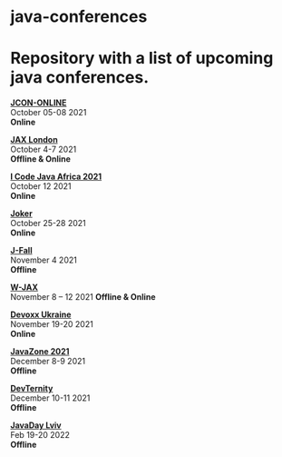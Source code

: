 # java-conferences
Repository with a list of upcoming java conferences.
====================================================

[**JCON-ONLINE**](https://jcon.one/)  
October 05-08 2021  
**Online**

[**JAX London**](https://jaxlondon.com/)  
October 4-7 2021  
**Offline & Online**

[**I Code Java Africa 2021**](http://j-sa.co)  
October 12 2021  
**Online**

[**Joker**](https://jokerconf.com/)  
October 25-28 2021  
**Online**

[**J-Fall**](https://jfall.nl/)  
November 4 2021  
**Offline**

[**W-JAX**](https://jax.de/munich/)  
November 8 – 12 2021 
**Offline & Online**

[**Devoxx Ukraine**](https://devoxx.com.ua/)  
November 19-20 2021  
**Online**

[**JavaZone 2021**](https://2021.javazone.no/#/)  
December 8-9 2021  
**Offline**

[**DevTernity**](devternity.com/)  
December 10-11 2021  
**Offline**

[**JavaDay Lviv**](https://www.javaday.org.ua/)  
Feb 19-20 2022  
**Offline**
